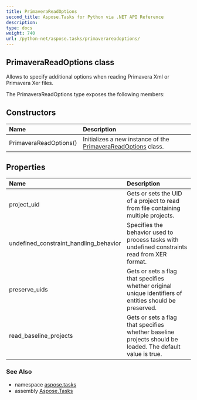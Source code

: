 ```yaml
---
title: PrimaveraReadOptions
second_title: Aspose.Tasks for Python via .NET API Reference
description: 
type: docs
weight: 740
url: /python-net/aspose.tasks/primaverareadoptions/
---
```


## PrimaveraReadOptions class

Allows to specify additional options when reading Primavera Xml or Primavera Xer files.

The PrimaveraReadOptions type exposes the following members:
## Constructors
| Name | Description |
| :- | :- |
|PrimaveraReadOptions()|Initializes a new instance of the [PrimaveraReadOptions](/tasks/python-net/aspose.tasks/primaverareadoptions/) class.|
## Properties
| Name | Description |
| :- | :- |
|project_uid|Gets or sets the UID of a project to read from file containing multiple projects.|
|undefined_constraint_handling_behavior|Specifies the behavior used to process tasks with undefined constraints read from XER format.|
|preserve_uids|Gets or sets a flag that specifies whether original unique identifiers of entities should be preserved.|
|read_baseline_projects|Gets or sets a flag that specifies whether baseline projects should be loaded. The default value is true.|

### See Also

* namespace [aspose.tasks](/tasks/python-net/aspose.tasks/)
* assembly [Aspose.Tasks](/tasks/python-net/)

